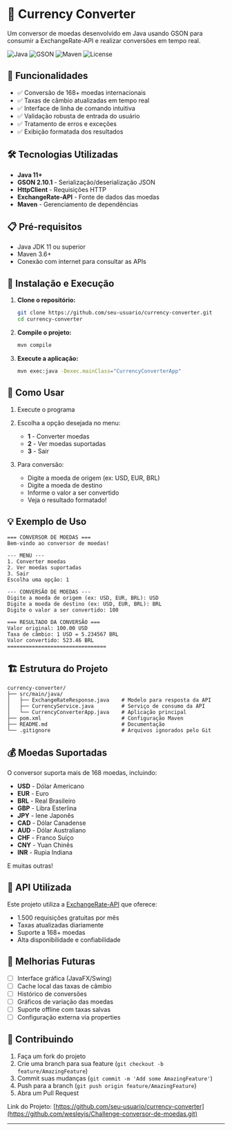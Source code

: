 # 💱 Currency Converter

Um conversor de moedas desenvolvido em Java usando GSON para consumir a ExchangeRate-API e realizar conversões em tempo real.

![Java](https://img.shields.io/badge/Java-11+-orange)
![GSON](https://img.shields.io/badge/GSON-2.10.1-blue)
![Maven](https://img.shields.io/badge/Maven-3.6+-red)
![License](https://img.shields.io/badge/License-MIT-green)

## 🚀 Funcionalidades

- ✅ Conversão de 168+ moedas internacionais
- ✅ Taxas de câmbio atualizadas em tempo real
- ✅ Interface de linha de comando intuitiva
- ✅ Validação robusta de entrada do usuário
- ✅ Tratamento de erros e exceções
- ✅ Exibição formatada dos resultados

## 🛠️ Tecnologias Utilizadas

- **Java 11+**
- **GSON 2.10.1** - Serialização/deserialização JSON
- **HttpClient** - Requisições HTTP
- **ExchangeRate-API** - Fonte de dados das moedas
- **Maven** - Gerenciamento de dependências

## 📋 Pré-requisitos

- Java JDK 11 ou superior
- Maven 3.6+
- Conexão com internet para consultar as APIs

## 🔧 Instalação e Execução

1. **Clone o repositório:**
   ```bash
   git clone https://github.com/seu-usuario/currency-converter.git
   cd currency-converter
   ```

2. **Compile o projeto:**
   ```bash
   mvn compile
   ```

3. **Execute a aplicação:**
   ```bash
   mvn exec:java -Dexec.mainClass="CurrencyConverterApp"
   ```

## 📖 Como Usar

1. Execute o programa
2. Escolha a opção desejada no menu:
   - **1** - Converter moedas
   - **2** - Ver moedas suportadas
   - **3** - Sair

3. Para conversão:
   - Digite a moeda de origem (ex: USD, EUR, BRL)
   - Digite a moeda de destino
   - Informe o valor a ser convertido
   - Veja o resultado formatado!

## 💡 Exemplo de Uso

```
=== CONVERSOR DE MOEDAS ===
Bem-vindo ao conversor de moedas!

--- MENU ---
1. Converter moedas
2. Ver moedas suportadas
3. Sair
Escolha uma opção: 1

--- CONVERSÃO DE MOEDAS ---
Digite a moeda de origem (ex: USD, EUR, BRL): USD
Digite a moeda de destino (ex: USD, EUR, BRL): BRL
Digite o valor a ser convertido: 100

=== RESULTADO DA CONVERSÃO ===
Valor original: 100.00 USD
Taxa de câmbio: 1 USD = 5.234567 BRL
Valor convertido: 523.46 BRL
================================
```

## 🏗️ Estrutura do Projeto

```
currency-converter/
├── src/main/java/
│   ├── ExchangeRateResponse.java    # Modelo para resposta da API
│   ├── CurrencyService.java         # Serviço de consumo da API
│   └── CurrencyConverterApp.java    # Aplicação principal
├── pom.xml                          # Configuração Maven
├── README.md                        # Documentação
└── .gitignore                       # Arquivos ignorados pelo Git
```

## 💰 Moedas Suportadas

O conversor suporta mais de 168 moedas, incluindo:

- **USD** - Dólar Americano
- **EUR** - Euro
- **BRL** - Real Brasileiro
- **GBP** - Libra Esterlina
- **JPY** - Iene Japonês
- **CAD** - Dólar Canadense
- **AUD** - Dólar Australiano
- **CHF** - Franco Suíço
- **CNY** - Yuan Chinês
- **INR** - Rupia Indiana

E muitas outras!

## 🔄 API Utilizada

Este projeto utiliza a [ExchangeRate-API](https://exchangerate-api.com/) que oferece:
- 1.500 requisições gratuitas por mês
- Taxas atualizadas diariamente
- Suporte a 168+ moedas
- Alta disponibilidade e confiabilidade

## 🚀 Melhorias Futuras

- [ ] Interface gráfica (JavaFX/Swing)
- [ ] Cache local das taxas de câmbio
- [ ] Histórico de conversões
- [ ] Gráficos de variação das moedas
- [ ] Suporte offline com taxas salvas
- [ ] Configuração externa via properties

## 🤝 Contribuindo

1. Faça um fork do projeto
2. Crie uma branch para sua feature (`git checkout -b feature/AmazingFeature`)
3. Commit suas mudanças (`git commit -m 'Add some AmazingFeature'`)
4. Push para a branch (`git push origin feature/AmazingFeature`)
5. Abra um Pull Request

Link do Projeto: [https://github.com/seu-usuario/currency-converter](https://github.com/wesleyis/Challenge-conversor-de-moedas.git)

---

